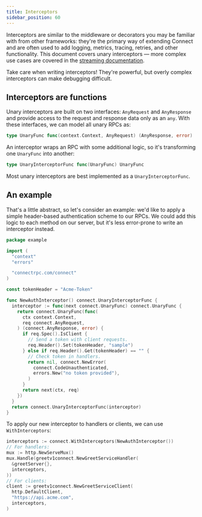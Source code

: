 ```yaml
---
title: Interceptors
sidebar_position: 60
---
```


Interceptors are similar to the middleware or decorators you may be familiar
with from other frameworks: they're the primary way of extending Connect and are 
often used to add logging, metrics, tracing, retries, and other
functionality. This document covers unary interceptors &mdash; more complex use
cases are covered in the [streaming documentation](streaming.md).

Take care when writing interceptors! They're powerful, but overly complex
interceptors can make debugging difficult.

## Interceptors are functions

Unary interceptors are built on two interfaces: `AnyRequest` and `AnyResponse`
and provide access to the request and response data only as an `any`. With these 
interfaces, we can model all unary RPCs as:

```go
type UnaryFunc func(context.Context, AnyRequest) (AnyResponse, error)
```

An interceptor wraps an RPC with some additional logic, so it's transforming
one `UnaryFunc` into another:

```go
type UnaryInterceptorFunc func(UnaryFunc) UnaryFunc
```

Most unary interceptors are best implemented as a `UnaryInterceptorFunc`.

## An example

That's a little abstract, so let's consider an example: we'd like to apply a
simple header-based authentication scheme to our RPCs. We could add this logic
to each method on our server, but it's less error-prone to write an interceptor
instead.

```go
package example

import (
  "context"
  "errors"

  "connectrpc.com/connect"
)

const tokenHeader = "Acme-Token"

func NewAuthInterceptor() connect.UnaryInterceptorFunc {
  interceptor := func(next connect.UnaryFunc) connect.UnaryFunc {
    return connect.UnaryFunc(func(
      ctx context.Context,
      req connect.AnyRequest,
    ) (connect.AnyResponse, error) {
      if req.Spec().IsClient {
        // Send a token with client requests.
        req.Header().Set(tokenHeader, "sample")
      } else if req.Header().Get(tokenHeader) == "" {
        // Check token in handlers.
        return nil, connect.NewError(
          connect.CodeUnauthenticated,
          errors.New("no token provided"),
        )
      }
      return next(ctx, req)
    })
  }
  return connect.UnaryInterceptorFunc(interceptor)
}
```

To apply our new interceptor to handlers or clients, we can use
`WithInterceptors`:

```go
interceptors := connect.WithInterceptors(NewAuthInterceptor())
// For handlers:
mux := http.NewServeMux()
mux.Handle(greetv1connect.NewGreetServiceHandler(
  &greetServer{},
  interceptors,
))
// For clients:
client := greetv1connect.NewGreetServiceClient(
  http.DefaultClient,
  "https://api.acme.com",
  interceptors,
)
```
